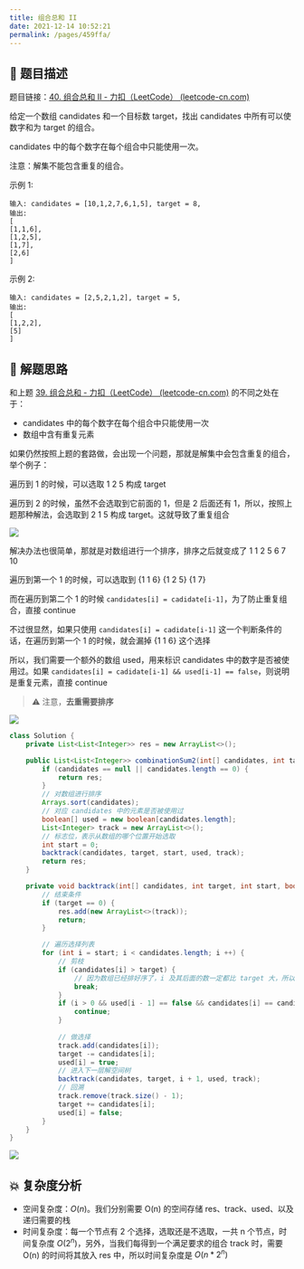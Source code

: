 ```yaml
---
title: 组合总和 II
date: 2021-12-14 10:52:21
permalink: /pages/459ffa/
---
```


## 📃 题目描述

题目链接：[40. 组合总和 II - 力扣（LeetCode） (leetcode-cn.com)](https://leetcode-cn.com/problems/combination-sum-ii/)

给定一个数组 candidates 和一个目标数 target，找出 candidates 中所有可以使数字和为 target 的组合。

candidates 中的每个数字在每个组合中只能使用一次。

注意：解集不能包含重复的组合。 

示例 1:

```
输入: candidates = [10,1,2,7,6,1,5], target = 8,
输出:
[
[1,1,6],
[1,2,5],
[1,7],
[2,6]
]
```

示例 2:

```
输入: candidates = [2,5,2,1,2], target = 5,
输出:
[
[1,2,2],
[5]
]
```

## 🔔 解题思路

和上题 [39. 组合总和 - 力扣（LeetCode） (leetcode-cn.com)](https://leetcode-cn.com/problems/combination-sum/) 的不同之处在于：

- candidates 中的每个数字在每个组合中只能使用一次
- 数组中含有重复元素

如果仍然按照上题的套路做，会出现一个问题，那就是解集中会包含重复的组合，举个例子：

遍历到 1 的时候，可以选取 1 2 5 构成 target

遍历到 2 的时候，虽然不会选取到它前面的 1，但是 2 后面还有 1，所以，按照上题那种解法，会选取到 2 1 5 构成 target。这就导致了重复组合

![](https://gitee.com/veal98/images/raw/master/img/20211214111325.png)

解决办法也很简单，那就是对数组进行一个排序，排序之后就变成了 1 1 2 5 6 7 10

遍历到第一个 1 的时候，可以选取到 {1 1 6} {1 2 5} {1 7}

而在遍历到第二个 1 的时候 `candidates[i] = cadidate[i-1]`，为了防止重复组合，直接 continue

不过很显然，如果只使用 `candidates[i] = cadidate[i-1]` 这一个判断条件的话，在遍历到第一个 1 的时候，就会漏掉 {1 1 6} 这个选择

所以，我们需要一个额外的数组 used，用来标识 candidates 中的数字是否被使用过。如果 `candidates[i] = cadidate[i-1] && used[i-1] == false`，则说明是重复元素，直接 continue 

> ⚠ 注意，**去重需要排序**

![](https://gitee.com/veal98/images/raw/master/img/20211214113636.png)


```java
class Solution {
    private List<List<Integer>> res = new ArrayList<>();

    public List<List<Integer>> combinationSum2(int[] candidates, int target) {
        if (candidates == null || candidates.length == 0) {
            return res;
        }
        // 对数组进行排序
        Arrays.sort(candidates);
        // 对应 candidates 中的元素是否被使用过
        boolean[] used = new boolean[candidates.length];
        List<Integer> track = new ArrayList<>();
        // 标志位，表示从数组的哪个位置开始选取
        int start = 0;
        backtrack(candidates, target, start, used, track);
        return res;
    }

    private void backtrack(int[] candidates, int target, int start, boolean[] used, List<Integer> track) {
        // 结束条件
        if (target == 0) {
            res.add(new ArrayList<>(track));
            return;
        }

        // 遍历选择列表
        for (int i = start; i < candidates.length; i ++) {
            // 剪枝
            if (candidates[i] > target) {
                // 因为数组已经排好序了，i 及其后面的数一定都比 target 大，所以这里可以直接 break 掉
                break;
            }
            if (i > 0 && used[i - 1] == false && candidates[i] == candidates[i - 1]) {
                continue;
            }
            
            // 做选择
            track.add(candidates[i]);
            target -= candidates[i];
            used[i] = true;
            // 进入下一层解空间树
            backtrack(candidates, target, i + 1, used, track);
            // 回溯
            track.remove(track.size() - 1);
            target += candidates[i];
            used[i] = false;
        }
    }
}
```

![](https://gitee.com/veal98/images/raw/master/img/20211214113657.png)

## 💥 复杂度分析

- 空间复杂度：*O*(*n*)。我们分别需要 O(n) 的空间存储 res、track、used、以及递归需要的栈
- 时间复杂度：每一个节点有 2 个选择，选取还是不选取，一共 n 个节点，时间复杂度 $O(2^n)$，另外，当我们每得到一个满足要求的组合 track 时，需要 O(n) 的时间将其放入 res 中，所以时间复杂度是 $O(n * 2^n)$